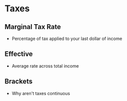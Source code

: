 # Taxes
## Marginal Tax Rate
- Percentage of tax applied to your last dollar of income

## Effective
- Average rate across total income

## Brackets


- Why aren't taxes continuous
